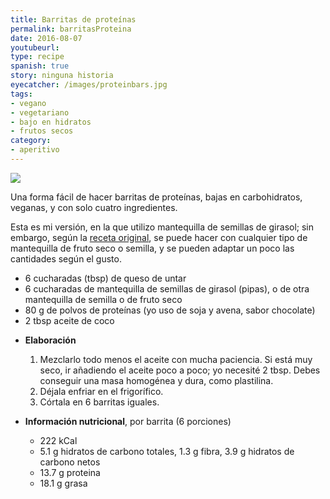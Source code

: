```yaml
---
title: Barritas de proteínas
permalink: barritasProteina
date: 2016-08-07
youtubeurl: 
type: recipe
spanish: true
story: ninguna historia
eyecatcher: /images/proteinbars.jpg
tags:
- vegano
- vegetariano
- bajo en hidratos
- frutos secos
category:
- aperitivo
---
```


<img src="https://farm1.staticflickr.com/283/31698827815_25961d0374_o_d.jpg" />


Una forma fácil de hacer barritas de proteínas, bajas en carbohidratos, veganas, y con solo cuatro ingredientes. 

Esta es mi versión, en la que utilizo mantequilla de semillas de girasol; sin embargo, según la [receta original](http://meatfreeketo.com/homemade-keto-protein-bar-formula/), se puede hacer con cualquier tipo de mantequilla de fruto seco o semilla, y se pueden adaptar un poco las cantidades según el gusto.

<ul>
  <li>6 cucharadas (tbsp) de queso de untar</li>
  <li>6 cucharadas de mantequilla de semillas de girasol (pipas), o de otra mantequilla de semilla o de fruto seco</li>
  <li>80 g de polvos de proteínas (yo uso de soja y avena, sabor chocolate)</li>
  <li>2 tbsp aceite de coco</li>
</ul>

* **Elaboración**
  1. Mezclarlo todo menos el aceite con mucha paciencia. Si está muy seco, ir añadiendo el aceite poco a poco; yo necesité 2 tbsp. Debes conseguir una masa homogénea y dura, como plastilina.
  2. Déjala enfriar en el frigorífico.
  3. Córtala en 6 barritas iguales.


* **Información nutricional**, por barrita (6 porciones)
  * 222 kCal
  * 5.1 g hidratos de carbono totales, 1.3 g fibra, 3.9 g hidratos de carbono netos
  * 13.7 g proteina
  * 18.1 g grasa
